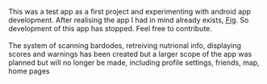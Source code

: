 This was a test app as a first project and experimenting with android app development. After realising the app I had in mind already exists, [Fig](https://foodisgood.com/). So development of this app has stopped. Feel free to contribute. <br><br>The system of scanning bardodes, retreiving nutrional info, displaying scores and warnings has been created but a larger scope of the app was planned but will no longer be made, including profile settings, friends, map, home pages
